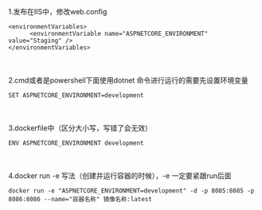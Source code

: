 1.发布在IIS中，修改web.config

	<environmentVariables>
	      <environmentVariable name="ASPNETCORE_ENVIRONMENT" value="Staging" />
	</environmentVariables>
　　

2.cmd或者是powershell下面使用dotnet 命令进行运行的需要先设置环境变量
	
	SET ASPNETCORE_ENVIRONMENT=development
　　

3.dockerfile中（区分大小写，写错了会无效）

	ENV ASPNETCORE_ENVIRONMENT development
　　

4.docker run -e 写法（创建并运行容器的时候），-e 一定要紧跟run后面

	docker run -e "ASPNETCORE_ENVIRONMENT=development" -d -p 8085:8085 -p 8086:8086 --name="容器名称" 镜像名称:latest